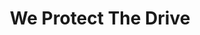 ---
path: "/andy"
name: "andy"
title: "We Protect The Drive"
story: "When Andy Blood gets behind the wheel to race, there’s only one thing on his mind: Go! 
It’s grit, determination and drive that have carried Andy forward since a 30-foot fall and T-12 spinal cord injury from a 2004 work accident caused him to become paraplegic.  After two dark years, Andy began bringing a new dream to life - the freedom to drive again. 
Andy started integrating custom hand controls on vehicles to allow driving without pedals, and through the process he became committed to helping people with similar injuries regain their mobility and independence. With his wife, Sara Garriques, Andy founded the Blood Brothers Foundation to fund vehicle modifications such as ramps, floor lifts and hand controls so others living with physical disabilities can also find a sense of freedom.
To make these unique vehicles a reality, Andy also owns and operates his own fabrication company Runnit CNC in Grand Junction, where he and his team live by the motto “Dream. Design. Build.” to come up with new and innovative mobility solutions.  Always an adrenaline junkie, Andy unleashes his drive through Runnit Racing and being part of the local off-road community.  Keep an eye out and you’ll soon see Andy and others racing on their newly-built track in the North Desert!"
videoSourceURL: ""
---